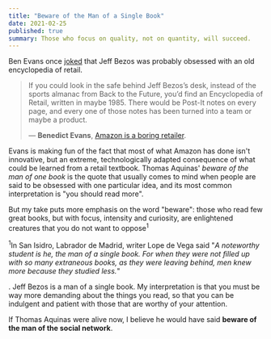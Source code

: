 ```yaml
---
title: "Beware of the Man of a Single Book"
date: 2021-02-25
published: true
summary: Those who focus on quality, not on quantity, will succeed.
---
```


Ben Evans once [joked](https://www.ben-evans.com/benedictevans/2019/7/26/amazon-as-experiment) that Jeff Bezos was probably obsessed with an old encyclopedia of retail.

> If you could look in the safe behind Jeff Bezos’s desk, instead of the sports almanac from Back to the Future, you’d find an Encyclopedia of Retail, written in maybe 1985. There would be Post-It notes on every page, and every one of those notes has been turned into a team or maybe a product.
>
> — **Benedict Evans**, [Amazon is a boring retailer](https://www.ben-evans.com/benedictevans/2019/7/26/amazon-as-experiment).

Evans is making fun of the fact that most of what Amazon has done isn't innovative, but an extreme, technologically adapted consequence of what could be learned from a retail textbook. Thomas Aquinas' _beware of the man of one book_ is the quote that usually comes to mind when people are said to be obsessed with one particular idea, and its most common interpretation is "you should read more".

But my take puts more emphasis on the word "beware": those who read few great books, but with focus, intensity and curiosity, are enlightened creatures that you do not want to oppose<sup>1</sup><p class="sidenote"><sup>1</sup>In <book>San Isidro, Labrador de Madrid</book>, writer Lope de Vega said "<em>A noteworthy student is he, the man of a single book. For when they were not filled up with so many extraneous books, as they were leaving behind, men knew more because they studied less.</em>"</p>. Jeff Bezos is a man of a single book. My interpretation is that you must be way more demanding about the things you read, so that you can be indulgent and patient with those that are worthy of your attention.

If Thomas Aquinas were alive now, I believe he would have said **beware of the man of the social network**.
